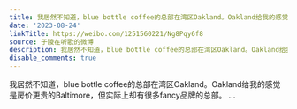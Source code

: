 ```yaml
---
title: 我居然不知道，blue bottle coffee的总部在湾区Oakland。Oakland给我的感觉是房价更贵的Baltimore，但实际上却有很多fancy品牌的总部。
date: '2023-08-24'
linkTitle: https://weibo.com/1251560221/Ng8Pqy6f8
source: 子陵在听歌的微博
description: 我居然不知道，blue bottle coffee的总部在湾区Oakland。Oakland给我的感觉是房价更贵的Baltimore，但实际上却有很多fancy品牌的总部。  ...
disable_comments: true
---
```

我居然不知道，blue bottle coffee的总部在湾区Oakland。Oakland给我的感觉是房价更贵的Baltimore，但实际上却有很多fancy品牌的总部。  ...